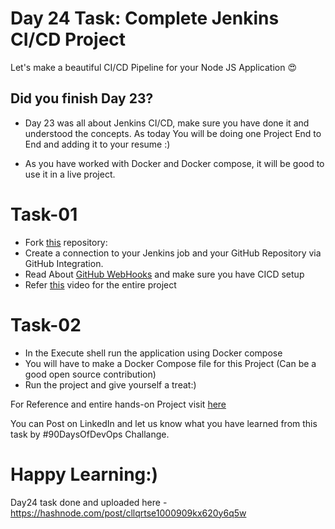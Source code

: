 
# Day 24 Task: Complete Jenkins CI/CD  Project 

  

Let's make a beautiful CI/CD Pipeline for your Node JS Application 😍

  

## Did you finish Day 23?

- Day 23 was all about Jenkins CI/CD, make sure you have done it and understood the concepts. As today You will be doing one Project End to End and adding it to your resume :)
  
- As you have worked with Docker and Docker compose, it will be good to use it in a live project.
  

# Task-01

- Fork [this](https://github.com/LondheShubham153/node-todo-cicd.git) repository:
- Create a connection to your Jenkins job and your GitHub Repository via GitHub Integration. 
- Read About [GitHub WebHooks](https://betterprogramming.pub/how-too-add-github-webhook-to-a-jenkins-pipeline-62b0be84e006) and make sure you have CICD setup 
- Refer [this](https://youtu.be/nplH3BzKHPk) video for the entire project

# Task-02
  - In the Execute shell run the application using Docker compose
  - You will have to make a Docker Compose file for this Project (Can be a good open source contribution)
  - Run the project and give yourself a treat:)

For Reference and entire hands-on Project visit [here](https://youtu.be/nplH3BzKHPk)

  

You can Post on LinkedIn and let us know what you have learned from this task by #90DaysOfDevOps Challange.

  

Happy Learning:)
================================================================================================================

Day24 task done and uploaded here - https://hashnode.com/post/cllqrtse1000909kx620y6q5w
